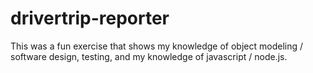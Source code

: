 # drivertrip-reporter
This was a fun exercise that shows my knowledge of object modeling / software design, testing, and my knowledge of javascript / node.js.
